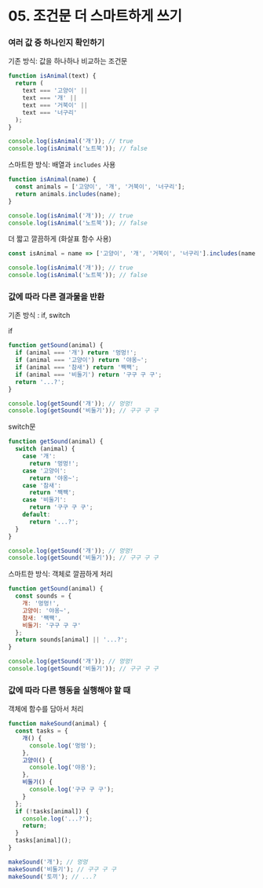 # 05. 조건문 더 스마트하게 쓰기

### 여러 값 중 하나인지 확인하기
기존 방식: 값을 하나하나 비교하는 조건문
```js
function isAnimal(text) {
  return (
    text === '고양이' || 
    text === '개' || 
    text === '거북이' || 
    text === '너구리'
  );
}

console.log(isAnimal('개')); // true
console.log(isAnimal('노트북')); // false
```

스마트한 방식: 배열과 `includes` 사용
```js
function isAnimal(name) {
  const animals = ['고양이', '개', '거북이', '너구리'];
  return animals.includes(name);
}

console.log(isAnimal('개')); // true
console.log(isAnimal('노트북')); // false
```

더 짧고 깔끔하게 (화살표 함수 사용)
```js
const isAnimal = name => ['고양이', '개', '거북이', '너구리'].includes(name);

console.log(isAnimal('개')); // true
console.log(isAnimal('노트북')); // false
```

### 값에 따라 다른 결과물을 반환
기존 방식 : if, switch

if
```js
function getSound(animal) {
  if (animal === '개') return '멍멍!';
  if (animal === '고양이') return '야옹~';
  if (animal === '참새') return '짹짹';
  if (animal === '비둘기') return '구구 구 구';
  return '...?';
}

console.log(getSound('개')); // 멍멍!
console.log(getSound('비둘기')); // 구구 구 구
```
switch문
```js
function getSound(animal) {
  switch (animal) {
    case '개':
      return '멍멍!';
    case '고양이':
      return '야옹~';
    case '참새':
      return '짹짹';
    case '비둘기':
      return '구구 구 구';
    default:
      return '...?';
  }
}

console.log(getSound('개')); // 멍멍!
console.log(getSound('비둘기')); // 구구 구 구
```

스마트한 방식: 객체로 깔끔하게 처리
```js
function getSound(animal) {
  const sounds = {
    개: '멍멍!',
    고양이: '야옹~',
    참새: '짹짹',
    비둘기: '구구 구 구'
  };
  return sounds[animal] || '...?';
}

console.log(getSound('개')); // 멍멍!
console.log(getSound('비둘기')); // 구구 구 구
```

### 값에 따라 다른 행동을 실행해야 할 때
객체에 함수를 담아서 처리
```js
function makeSound(animal) {
  const tasks = {
    개() {
      console.log('멍멍');
    },
    고양이() {
      console.log('야옹');
    },
    비둘기() {
      console.log('구구 구 구');
    }
  };
  if (!tasks[animal]) {
    console.log('...?');
    return;
  }
  tasks[animal]();
}

makeSound('개'); // 멍멍
makeSound('비둘기'); // 구구 구 구
makeSound('토끼'); // ...?
```
